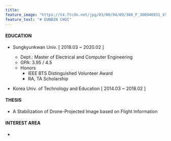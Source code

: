 ```yaml
---
title: 
feature_image: "https://t4.ftcdn.net/jpg/03/00/94/69/360_F_300946931_kSR84OqudEhsmBZH47HU6ud7aZIDMjEx.jpg"
feature_text: "# EUNBIN CHOI"
---
```



#### EDUCATION
- Sungkyunkwan Univ. [ 2018.03 ~ 2020.02 ] 
  - Dept.: Master of Electrical and Computer Engineering
  - GPA: 3.95 / 4.5
  - Honors
    - IEEE BTS Distinguished Volunteer Award
    - RA, TA Scholarship

- Korea Univ. of Technology and Education [ 2014.03 ~ 2018.02 ]


#### THESIS
- A Stabilization of Drone-Projected Image based on Flight Information


#### INTEREST AREA
- 
